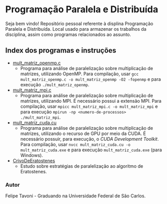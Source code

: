 # Programação Paralela e Distribuída

Seja bem vindo! Repositório pessoal referente à displina Programação Paralela e Distribuída. Local usado para armazenar os trabalhos da disciplina, assim como programas relacionados ao assunto.

## Index dos programas e instruções
- [mult_matriz_openmp.c](https://github.com/FelTavoni/ProgramacaoParalelaDistribuida/blob/main/mult_matriz_openmp.c)
    - Programa para análise de paralelização sobre multiplicação de matrizes, utilizando OpenMP. Para compilação, usar `gcc mult_matriz_openmp.c -o mult_matriz_openmp -O2 -fopenmp` e para execução `./mult_matriz_openmp`.
- [mult_matriz_mpi.c](https://github.com/FelTavoni/ProgramacaoParalelaDistribuida/blob/main/mult_matriz_mpi.c)
    - Programa para análise de paralelização sobre multiplicação de matrizes, utilizando MPI. É necessário possui a extensão MPI. Para compilação, usar `mpicc mult_matriz_mpi.c -o mult_matriz_mpi` e para execução `mpirun -np <numero-de-processos> ./mult_matriz_mpi`.
- [mult_matriz_cuda.cu](https://github.com/FelTavoni/ProgramacaoParalelaDistribuida/blob/main/mult_matriz_cuda.cu)
    - Programa para análise de paralelização sobre multiplicação de matrizes, utilizando o recurso de GPU por meio da CUDA. É necessário possuir, para execução, o *CUDA Development Toolkit*. Para compilação, usar `nvcc mult_matriz_cuda.cu -o mult_matriz_cuda.exe` e para execução `mult_matriz_cuda.exe` (para Windows).
- [CrivoDeEratostenes](CrivoDeEratostenes)
    - Estudo sobre estratégias de paralelização ao algoritmo de Eratostenes.

### Autor

Felipe Tavoni - Graduando na Universidade Federal de São Carlos.